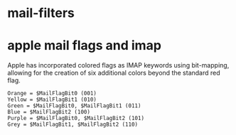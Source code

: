 # mail-filters

# apple mail flags and imap
Apple has incorporated colored flags as IMAP keywords using bit-mapping,
allowing for the creation of six additional colors beyond the standard red flag.

```
Orange = $MailFlagBit0 (001)
Yellow = $MailFlagBit1 (010)
Green = $MailFlagBit0, $MailFlagBit1 (011)
Blue = $MailFlagBit2 (100)
Purple = $MailFlagBit0, $MailFlagBit2 (101)
Grey = $MailFlagBit1, $MailFlagBit2 (110)
```